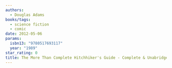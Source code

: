 ```yaml
---
authors:
  - Douglas Adams
books/tags:
  - science fiction
  - comic
date: 2012-05-06
params:
  isbn13: "9780517693117"
  year: "1989"
star_rating: 0
title: The More Than Complete Hitchhiker's Guide - Complete & Unabridged
---
```


<!--more-->
